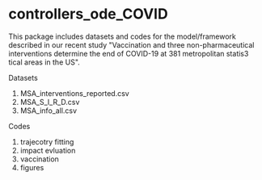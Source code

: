 # controllers_ode_COVID

This package includes datasets and codes for the model/framework described in our recent study 
"Vaccination and three non-pharmaceutical interventions determine the end of COVID-19 at 381 metropolitan statis3 tical areas in the US".

Datasets 
1) MSA_interventions_reported.csv 
2) MSA_S_I_R_D.csv
3) MSA_info_all.csv 

Codes
1) trajecotry fitting 
2) impact evluation
3) vaccination
4) figures

